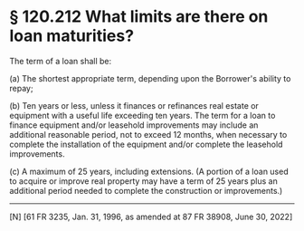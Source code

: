 # § 120.212   What limits are there on loan maturities?

The term of a loan shall be: 


(a) The shortest appropriate term, depending upon the Borrower's ability to repay;


(b) Ten years or less, unless it finances or refinances real estate or equipment with a useful life exceeding ten years. The term for a loan to finance equipment and/or leasehold improvements may include an additional reasonable period, not to exceed 12 months, when necessary to complete the installation of the equipment and/or complete the leasehold improvements.


(c) A maximum of 25 years, including extensions. (A portion of a loan used to acquire or improve real property may have a term of 25 years plus an additional period needed to complete the construction or improvements.) 



---

[N] [61 FR 3235, Jan. 31, 1996, as amended at 87 FR 38908, June 30, 2022]




